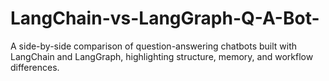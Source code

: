 # LangChain-vs-LangGraph-Q-A-Bot-
A side-by-side comparison of question-answering chatbots built with LangChain and LangGraph, highlighting structure, memory, and workflow differences.
